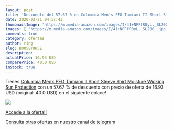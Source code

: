 ```yaml
---
layout: post
title: 'Descuento del 57.67 % en Columbia Men’s PFG Tamiami II Short Slee'
date: 2020-03-21 04:57:43
thumbnailImage: 'https://m.media-amazon.com/images/I/41+NFFfR0yL._SL200_.jpg'
images: [ 'https://m.media-amazon.com/images/I/41+NFFfR0yL._SL200_.jpg' ]
comments: true
category: ofertas
author: ring
slug: B0058YRH5E
description:
actualPrice: 16.93 USD
comparePrice: 40.0 USD
inStock: true
---
```


Tienes [Columbia Men’s PFG Tamiami II Short Sleeve Shirt  Moisture Wicking  Sun Protection](https://www.amazon.com/dp/B0058YRH5E/?tag=redken08-20) con un 57.67 % de descuento con precio de oferta de 16.93 USD (original: 40.0 USD) en el siguiente enlace!

[![](https://m.media-amazon.com/images/I/41+NFFfR0yL._SL200_.jpg)](https://www.amazon.com/dp/B0058YRH5E/?tag=redken08-20)

[Accede a la oferta!!](https://www.amazon.com/dp/B0058YRH5E/?tag=redken08-20)

[Consulta otras ofertas en nuestro canal de telegram](https://t.me/s/ofertas25)
